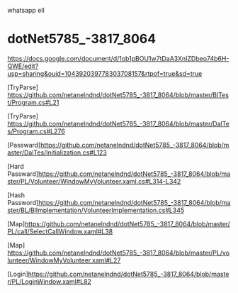whatsapp ell
# dotNet5785_-3817_8064
https://docs.google.com/document/d/1ob1pBOU1w7tDaA3XnIZDbeo74b6H-QWE/edit?usp=sharing&ouid=104392039778303708157&rtpof=true&sd=true

[TryParse] https://github.com/netanelndnd/dotNet5785_-3817_8064/blob/master/BlTest/Program.cs#L21

[TryParse] https://github.com/netanelndnd/dotNet5785_-3817_8064/blob/master/DalTes/Program.cs#L276

[Passward]https://github.com/netanelndnd/dotNet5785_-3817_8064/blob/master/DalTes/Initialization.cs#L123

[Hard Passward]https://github.com/netanelndnd/dotNet5785_-3817_8064/blob/master/PL/Volunteer/WindowMyVolunteer.xaml.cs#L314-L342

[Hash Password]https://github.com/netanelndnd/dotNet5785_-3817_8064/blob/master/BL/BlImplementation/VolunteerImplementation.cs#L345

[Map]https://github.com/netanelndnd/dotNet5785_-3817_8064/blob/master/PL/call/SelectCallWindow.xaml#L38

[Map] https://github.com/netanelndnd/dotNet5785_-3817_8064/blob/master/PL/volunteer/WindowMyVolunteer.xaml#L27

[Login]https://github.com/netanelndnd/dotNet5785_-3817_8064/blob/master/PL/LoginWindow.xaml#L82
